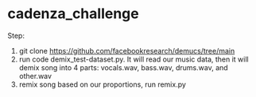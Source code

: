 # cadenza_challenge

Step:
1. git clone https://github.com/facebookresearch/demucs/tree/main
2. run code demix_test-dataset.py. It will read our music data, then it will demix song into 4 parts: vocals.wav, bass.wav, drums.wav, and other.wav
3. remix song based on our proportions, run remix.py 
